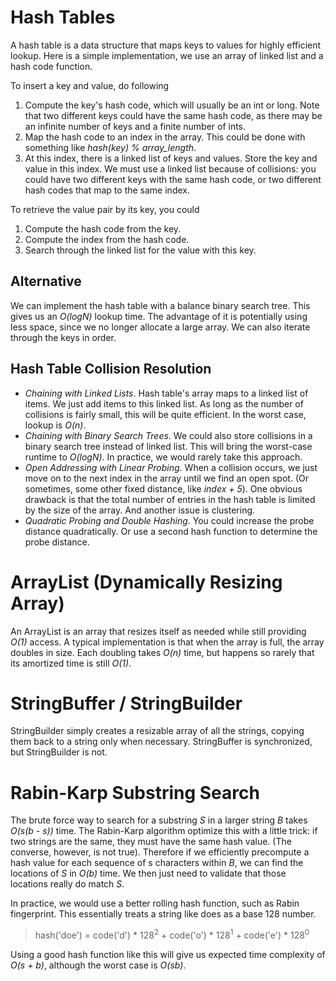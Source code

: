 # Hash Tables
A hash table is a data structure that maps keys to values for highly efficient lookup. Here is a simple implementation, we use an array of linked list and a hash code function.

To insert a key and value, do following

1. Compute the key's hash code, which will usually be an int or long. Note that two different keys could have the same hash code, as there may be an infinite number of keys and a finite number of ints.
2. Map the hash code to an index in the array. This could be done with something like *hash(key) % array_length*.
3. At this index, there is a linked list of keys and values. Store the key and value in this index. We must use a linked list because of collisions: you could have two different keys with the same hash code, or two different hash codes that map to the same index.

To retrieve the value pair by its key, you could

1. Compute the hash code from the key.
2. Compute the index from the hash code.
3. Search through the linked list for the value with this key.


## Alternative
We can implement the hash table with a balance binary search tree. This gives us an *O(logN)* lookup time. The advantage of it is potentially using less space, since we no longer allocate a large array. We can also iterate through the keys in order.


## Hash Table Collision Resolution
- *Chaining with Linked Lists*. Hash table's array maps to a linked list of items. We just add items to this linked list. As long as the number of collisions is fairly small, this will be quite efficient. In the worst case, lookup is *O(n)*.
- *Chaining with Binary Search Trees*. We could also store collisions in a binary search tree instead of linked list. This will bring the worst-case runtime to *O(logN)*. In practice, we would rarely take this approach.
- *Open Addressing with Linear Probing*. When a collision occurs, we just move on to the next index in the array until we find an open spot. (Or sometimes, some other fixed distance, like *index + 5*). One obvious drawback is that the total number of entries in the hash table is limited by the size of the array. And another issue is clustering.
- *Quadratic Probing and Double Hashing*. You could increase the probe distance quadratically. Or use a second hash function to determine the probe distance.


# ArrayList (Dynamically Resizing Array)
An ArrayList is an array that resizes itself as needed while still providing *O(1)* access. A typical implementation is that when the array is full, the array doubles in size. Each doubling takes *O(n)* time, but happens so rarely that its amortized time is still *O(1)*.


# StringBuffer / StringBuilder
StringBuilder simply creates a resizable array of all the strings, copying them back to a string only when necessary. StringBuffer is synchronized, but StringBuilder is not.

# Rabin-Karp Substring Search
The brute force way to search for a substring *S* in a larger string *B* takes *O(s(b - s))* time. The Rabin-Karp algorithm optimize this with a little trick: if two strings are the same, they must have the same hash value. (The converse, however, is not true). Therefore if we efficiently precompute a hash value for each sequence of s characters within *B*, we can find the locations of *S* in *O(b)* time. We then just need to validate that those locations really do match *S*.

In practice, we would use a better rolling hash function, such as Rabin fingerprint. This essentially treats a string like does as a base 128 number.
> hash('doe') = code('d') * 128<sup>2</sup> + code('o') * 128<sup>1</sup> + code('e') * 128<sup>0</sup>

Using a good hash function like this will give us expected time complexity of *O(s + b)*, although the worst case is *O(sb)*.
